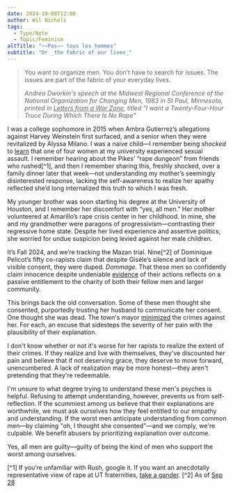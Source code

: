 ```yaml
---
date: 2024-10-08T12:00
author: Wil Nichols
tags:
  - Type/Note
  - Topic/Feminism
altTitle: "~~Pas~~ tous les hommes"
subtitle: "Or _the fabric of our lives_"
---
```


> You want to organize men. You don’t have to search for issues. The issues are part of the fabric of your everyday lives.
>
> <cite>Andrea Dworkin's speech at the Midwest Regional Conference of the National Organization for Changing Men, 1983 in St Paul, Minnesota, printed in <u>Letters from a War Zone</u>, titled "I want a Twenty-Four-Hour Truce During Which There Is No Rape"</cite>

I was a college sophomore in 2015 when Ambra Gutierrez’s allegations against Harvey Weinstein first surfaced, and a senior when they were revitalized by Alyssa Milano. I was a naive child—I remember being _shocked_ to [learn](https://news.utexas.edu/2015/09/21/campus-sexual-assault-survey-details-prevalence-at-ut-austin/) that one of four women at my university experienced sexual assault. I remember hearing about the Pikes’ “rape dungeon” from friends who rushed[^1], and then I remember sharing this, freshly shocked, over a family dinner later that week—not understanding my mother’s seemingly disinterested response, lacking the self-awareness to realize her apathy reflected she’d long internalized this truth to which I was fresh. 

My younger brother was soon starting his degree at the University of Houston, and I remember her discomfort with “yes, all men.” Her mother volunteered at Amarillo’s rape crisis center in her childhood. In mine, she and my grandmother were paragons of progressivism—contrasting their regressive home state. Despite her lived experience and assertive politics, she worried for undue suspicion being levied against her male children.

It’s Fall 2024, and we’re tracking the Mazan trial. Nine[^2] of Dominique Pelicot’s fifty co-rapists claim that despite Gisèle’s silence and lack of visible consent, they were duped. _Dommage._ That these men so confidently claim innocence despite undeniable [evidence](https://www.lemonde.fr/en/france/article/2024/10/04/french-mass-rape-trial-public-and-press-allowed-to-see-video-evidence_6728201_7.html) of their actions reflects on a passive entitlement to the charity of both their fellow men and larger community. 

This brings back the old conversation. Some of these men thought she consented, purportedly trusting her husband to communicate her consent. One thought she was dead. The town's mayor [minimized](https://apnews.com/article/france-rape-trial-mayor-apologies-6d740afb0dfc638123473d93963cb7d4) the crimes against her. For each, an excuse that sidesteps the severity of her pain with the plausibility of their explanation.

I don't know whether or not it's worse for her rapists to realize the extent of their crimes. If they realize and live with themselves, they've discounted her pain and believe that if not deserving grace, they deserve to move forward, unencumbered. A lack of realization may be more honest—they aren't pretending that they're redeemable.

I'm unsure to what degree trying to understand these men's psyches is helpful. Refusing to attempt understanding, however, prevents us from self-reflection. If the scummiest among us believe that their explanations are worthwhile, we must ask ourselves how they feel entitled to our empathy and understanding. If the worst men anticipate understanding from common men—by claiming "oh, I thought she consented"—and we comply, we're culpable. We benefit abusers by prioritizing explanation over outcome.

Yes, all men are guilty—guilty of being the kind of men who support the worst among ourselves. 


[^1] If you’re unfamiliar with Rush, google it. If you want an anecdotally representative view of rape at UT fraternities, [take a gander](https://www.reddit.com/r/UTAustin/comments/w5fgwp/i_do_not_want_to_rush_for_a_fraternity_with_a/). 
[^2] As of [Sep 28](https://www.lemonde.fr/en/france/article/2024/09/28/french-mass-rape-trial-defendants-claim-they-didn-t-intend-to-rape-gisele-pelicot_6727587_7.html)
